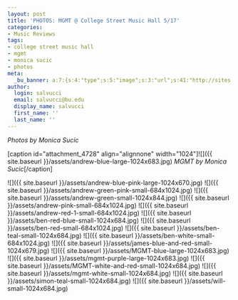 ```yaml
---
layout: post
title: 'PHOTOS: MGMT @ College Street Music Hall 5/17'
categories:
- Music Reviews
tags:
- college street music hall
- mgmt
- monica sucic
- photos
meta:
  _bu_banner: a:7:{s:4:"type";s:5:"image";s:3:"url";s:41:"http://sites.bu.edu/wtbu/files/2019/05/mgmt-purple-large.jpg";s:3:"alt";s:0:"";s:7:"post_id";s:4:"4740";s:4:"html";s:0:"";s:8:"position";s:12:"contentWidth";s:7:"caption";s:0:"";}
author:
  login: salvucci
  email: salvucci@bu.edu
  display_name: salvucci
  first_name: ''
  last_name: ''
---
```

_Photos by Monica Sucic_

\[caption id="attachment\_4728" align="alignnone" width="1024"\]![]({{ site.baseurl }}/assets/andrew-blue-large-1024x683.jpg) _MGMT by Monica Sucic_\[/caption\]

![]({{ site.baseurl }}/assets/andrew-blue-pink-large-1024x670.jpg) ![]({{ site.baseurl }}/assets/andrew-green-pink-small-684x1024.jpg) ![]({{ site.baseurl }}/assets/andrew-green-small-1024x844.jpg) ![]({{ site.baseurl }}/assets/andrew-pink-small-684x1024.jpg) ![]({{ site.baseurl }}/assets/andrew-red-1-small-684x1024.jpg) ![]({{ site.baseurl }}/assets/ben-red-blue-small-1024x684.jpg) ![]({{ site.baseurl }}/assets/ben-red-small-684x1024.jpg) ![]({{ site.baseurl }}/assets/ben-teal-small-1024x684.jpg) ![]({{ site.baseurl }}/assets/ben-white-small-684x1024.jpg) ![]({{ site.baseurl }}/assets/james-blue-and-red-small-1024x679.jpg) ![]({{ site.baseurl }}/assets/MGMT-blue-large-1024x683.jpg) ![]({{ site.baseurl }}/assets/mgmt-purple-large-1024x683.jpg) ![]({{ site.baseurl }}/assets/MGMT-white-and-red-small-1024x684.jpg) ![]({{ site.baseurl }}/assets/mgmt-white-small-1024x684.jpg) ![]({{ site.baseurl }}/assets/simon-teal-small-1024x684.jpg) ![]({{ site.baseurl }}/assets/will-small-1024x684.jpg)